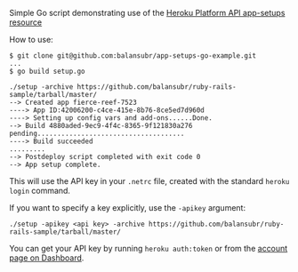 Simple Go script demonstrating use of the [Heroku Platform API app-setups resource](https://devcenter.heroku.com/articles/setting-up-apps-using-the-heroku-platform-api)

How to use:

```term
$ git clone git@github.com:balansubr/app-setups-go-example.git
...
$ go build setup.go

./setup -archive https://github.com/balansubr/ruby-rails-sample/tarball/master/
--> Created app fierce-reef-7523
----> App ID:42006200-c4ce-415e-8b76-8ce5ed7d960d
----> Setting up config vars and add-ons......Done.
--> Build 4880aded-9ec9-4f4c-8365-9f121830a276 pending.....................................
----> Build succeeded
.........
--> Postdeploy script completed with exit code 0
--> App setup complete.
```

This will use the API key in your `.netrc` file, created with the standard `heroku login` command.


If you want to specify a key explicitly, use the `-apikey` argument:

    ./setup -apikey <api key> -archive https://github.com/balansubr/ruby-rails-sample/tarball/master/


You can get your API key by running `heroku auth:token` or from the [account page on Dashboard](https://dashboard.heroku.com/account).
